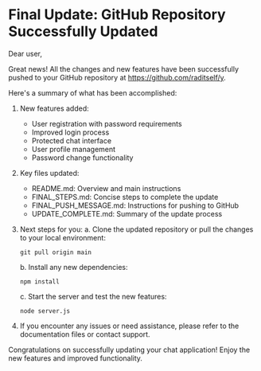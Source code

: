 
# Final Update: GitHub Repository Successfully Updated

Dear user,

Great news! All the changes and new features have been successfully pushed to your GitHub repository at https://github.com/raditself/y.

Here's a summary of what has been accomplished:

1. New features added:
   - User registration with password requirements
   - Improved login process
   - Protected chat interface
   - User profile management
   - Password change functionality

2. Key files updated:
   - README.md: Overview and main instructions
   - FINAL_STEPS.md: Concise steps to complete the update
   - FINAL_PUSH_MESSAGE.md: Instructions for pushing to GitHub
   - UPDATE_COMPLETE.md: Summary of the update process

3. Next steps for you:
   a. Clone the updated repository or pull the changes to your local environment:
      ```
      git pull origin main
      ```
   b. Install any new dependencies:
      ```
      npm install
      ```
   c. Start the server and test the new features:
      ```
      node server.js
      ```

4. If you encounter any issues or need assistance, please refer to the documentation files or contact support.

Congratulations on successfully updating your chat application! Enjoy the new features and improved functionality.
